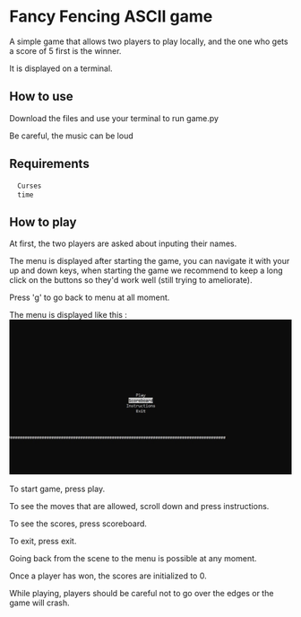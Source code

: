 # Fancy Fencing ASCII game

A simple game that allows two players to play locally, and the one who gets a score of 5 first is the winner.

It is displayed on a terminal.

## How to use

Download the files and use your terminal to run game.py

Be careful, the music can be loud 
## Requirements
``` 
  Curses
  time
```



## How to play 

At first, the two players are asked about inputing their names.


The menu is displayed after starting the game, you can navigate it with your up and down keys, when starting the game we recommend to keep a long click on the buttons so they'd work well (still trying to ameliorate).

Press 'g' to go back to menu at all moment.

The menu is displayed like this : ![Menu](Menu.jpg)



To start game, press play.

To see the moves that are allowed, scroll down and press instructions.

To see the scores, press scoreboard.

To exit, press exit.

Going back from the scene to the menu is possible at any moment.

Once a player has won, the scores are initialized to 0.

While playing, players should be careful not to go over the edges or the game will crash.
